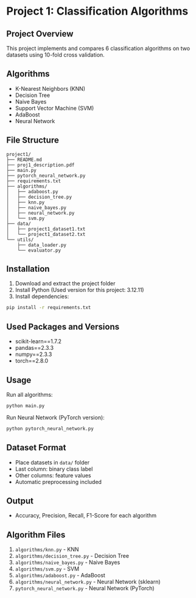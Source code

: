 # Project 1: Classification Algorithms

## Project Overview
This project implements and compares 6 classification algorithms on two datasets using 10-fold cross validation.

## Algorithms
- K-Nearest Neighbors (KNN)
- Decision Tree
- Naive Bayes
- Support Vector Machine (SVM)
- AdaBoost
- Neural Network

## File Structure
```
project1/
├── README.md
├── proj1_description.pdf
├── main.py
├── pytorch_neural_network.py
├── requirements.txt
├── algorithms/
│   ├── adaboost.py
│   ├── decision_tree.py
│   ├── knn.py
│   ├── naive_bayes.py
│   ├── neural_network.py
│   └── svm.py
├── data/
│   ├── project1_dataset1.txt
│   └── project1_dataset2.txt
└── utils/
    ├── data_loader.py
    └── evaluator.py
```

## Installation
1. Download and extract the project folder
2. Install Python (Used version for this project: 3.12.11)
3. Install dependencies:
```bash
pip install -r requirements.txt
```

## Used Packages and Versions
- scikit-learn==1.7.2
- pandas==2.3.3
- numpy==2.3.3
- torch==2.8.0

## Usage
Run all algorithms:
```bash
python main.py
```
Run Neural Network (PyTorch version):
```bash
python pytorch_neural_network.py
```

## Dataset Format
- Place datasets in `data/` folder
- Last column: binary class label
- Other columns: feature values
- Automatic preprocessing included

## Output
- Accuracy, Precision, Recall, F1-Score for each algorithm

## Algorithm Files
1. `algorithms/knn.py` - KNN
2. `algorithms/decision_tree.py` - Decision Tree
3. `algorithms/naive_bayes.py` - Naive Bayes
4. `algorithms/svm.py` - SVM
5. `algorithms/adaboost.py` - AdaBoost
6. `algorithms/neural_network.py` - Neural Network (sklearn)
7. `pytorch_neural_network.py` - Neural Network (PyTorch)